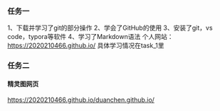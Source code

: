 ### 任务一
1、下载并学习了git的部分操作
2、学会了GitHub的使用
3、安装了git，vs code，typora等软件
4、学习了Markdown语法
个人网站：https://2020210466.github.io/
具体学习情况在task_1里
### 任务二
#### 精灵图网页
https://2020210466.github.io/duanchen.github.io/
